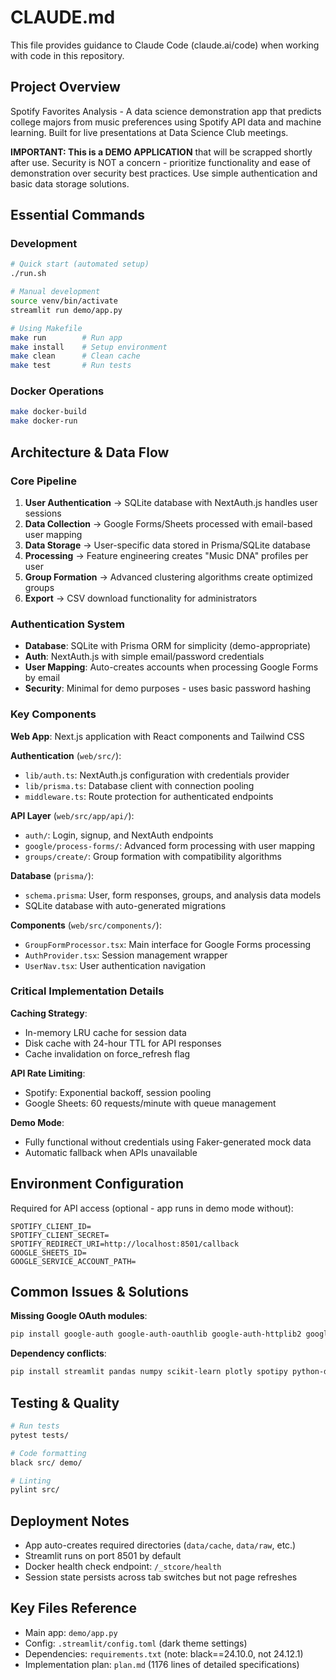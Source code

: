 # CLAUDE.md

This file provides guidance to Claude Code (claude.ai/code) when working with code in this repository.

## Project Overview

Spotify Favorites Analysis - A data science demonstration app that predicts college majors from music preferences using Spotify API data and machine learning. Built for live presentations at Data Science Club meetings.

**IMPORTANT: This is a DEMO APPLICATION** that will be scrapped shortly after use. Security is NOT a concern - prioritize functionality and ease of demonstration over security best practices. Use simple authentication and basic data storage solutions.

## Essential Commands

### Development
```bash
# Quick start (automated setup)
./run.sh

# Manual development
source venv/bin/activate
streamlit run demo/app.py

# Using Makefile
make run        # Run app
make install    # Setup environment
make clean      # Clean cache
make test       # Run tests
```

### Docker Operations
```bash
make docker-build
make docker-run
```

## Architecture & Data Flow

### Core Pipeline
1. **User Authentication** → SQLite database with NextAuth.js handles user sessions
2. **Data Collection** → Google Forms/Sheets processed with email-based user mapping
3. **Data Storage** → User-specific data stored in Prisma/SQLite database
4. **Processing** → Feature engineering creates "Music DNA" profiles per user
5. **Group Formation** → Advanced clustering algorithms create optimized groups
6. **Export** → CSV download functionality for administrators

### Authentication System
- **Database**: SQLite with Prisma ORM for simplicity (demo-appropriate)
- **Auth**: NextAuth.js with simple email/password credentials
- **User Mapping**: Auto-creates accounts when processing Google Forms by email
- **Security**: Minimal for demo purposes - uses basic password hashing

### Key Components

**Web App**: Next.js application with React components and Tailwind CSS

**Authentication** (`web/src/`):
- `lib/auth.ts`: NextAuth.js configuration with credentials provider
- `lib/prisma.ts`: Database client with connection pooling
- `middleware.ts`: Route protection for authenticated endpoints

**API Layer** (`web/src/app/api/`):
- `auth/`: Login, signup, and NextAuth endpoints
- `google/process-forms/`: Advanced form processing with user mapping
- `groups/create/`: Group formation with compatibility algorithms

**Database** (`prisma/`):
- `schema.prisma`: User, form responses, groups, and analysis data models
- SQLite database with auto-generated migrations

**Components** (`web/src/components/`):
- `GroupFormProcessor.tsx`: Main interface for Google Forms processing
- `AuthProvider.tsx`: Session management wrapper
- `UserNav.tsx`: User authentication navigation

### Critical Implementation Details

**Caching Strategy**:
- In-memory LRU cache for session data
- Disk cache with 24-hour TTL for API responses
- Cache invalidation on force_refresh flag

**API Rate Limiting**:
- Spotify: Exponential backoff, session pooling
- Google Sheets: 60 requests/minute with queue management

**Demo Mode**:
- Fully functional without credentials using Faker-generated mock data
- Automatic fallback when APIs unavailable

## Environment Configuration

Required for API access (optional - app runs in demo mode without):
```
SPOTIFY_CLIENT_ID=
SPOTIFY_CLIENT_SECRET=
SPOTIFY_REDIRECT_URI=http://localhost:8501/callback
GOOGLE_SHEETS_ID=
GOOGLE_SERVICE_ACCOUNT_PATH=
```

## Common Issues & Solutions

**Missing Google OAuth modules**:
```bash
pip install google-auth google-auth-oauthlib google-auth-httplib2 google-api-python-client
```

**Dependency conflicts**:
```bash
pip install streamlit pandas numpy scikit-learn plotly spotipy python-dotenv --upgrade
```

## Testing & Quality

```bash
# Run tests
pytest tests/

# Code formatting
black src/ demo/

# Linting
pylint src/
```

## Deployment Notes

- App auto-creates required directories (`data/cache`, `data/raw`, etc.)
- Streamlit runs on port 8501 by default
- Docker health check endpoint: `/_stcore/health`
- Session state persists across tab switches but not page refreshes

## Key Files Reference

- Main app: `demo/app.py`
- Config: `.streamlit/config.toml` (dark theme settings)
- Dependencies: `requirements.txt` (note: black==24.10.0, not 24.12.1)
- Implementation plan: `plan.md` (1176 lines of detailed specifications)